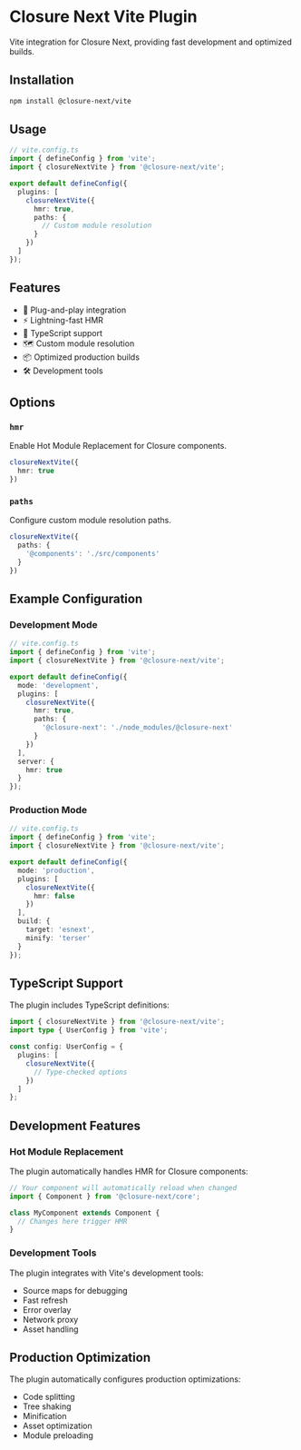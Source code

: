 # Closure Next Vite Plugin

Vite integration for Closure Next, providing fast development and optimized builds.

## Installation

```bash
npm install @closure-next/vite
```

## Usage

```typescript
// vite.config.ts
import { defineConfig } from 'vite';
import { closureNextVite } from '@closure-next/vite';

export default defineConfig({
  plugins: [
    closureNextVite({
      hmr: true,
      paths: {
        // Custom module resolution
      }
    })
  ]
});
```

## Features

- 🔌 Plug-and-play integration
- ⚡️ Lightning-fast HMR
- 🔧 TypeScript support
- 🗺️ Custom module resolution
- 📦 Optimized production builds
- 🛠️ Development tools

## Options

### `hmr`

Enable Hot Module Replacement for Closure components.

```typescript
closureNextVite({
  hmr: true
})
```

### `paths`

Configure custom module resolution paths.

```typescript
closureNextVite({
  paths: {
    '@components': './src/components'
  }
})
```

## Example Configuration

### Development Mode

```typescript
// vite.config.ts
import { defineConfig } from 'vite';
import { closureNextVite } from '@closure-next/vite';

export default defineConfig({
  mode: 'development',
  plugins: [
    closureNextVite({
      hmr: true,
      paths: {
        '@closure-next': './node_modules/@closure-next'
      }
    })
  ],
  server: {
    hmr: true
  }
});
```

### Production Mode

```typescript
// vite.config.ts
import { defineConfig } from 'vite';
import { closureNextVite } from '@closure-next/vite';

export default defineConfig({
  mode: 'production',
  plugins: [
    closureNextVite({
      hmr: false
    })
  ],
  build: {
    target: 'esnext',
    minify: 'terser'
  }
});
```

## TypeScript Support

The plugin includes TypeScript definitions:

```typescript
import { closureNextVite } from '@closure-next/vite';
import type { UserConfig } from 'vite';

const config: UserConfig = {
  plugins: [
    closureNextVite({
      // Type-checked options
    })
  ]
};
```

## Development Features

### Hot Module Replacement

The plugin automatically handles HMR for Closure components:

```typescript
// Your component will automatically reload when changed
import { Component } from '@closure-next/core';

class MyComponent extends Component {
  // Changes here trigger HMR
}
```

### Development Tools

The plugin integrates with Vite's development tools:

- Source maps for debugging
- Fast refresh
- Error overlay
- Network proxy
- Asset handling

## Production Optimization

The plugin automatically configures production optimizations:

- Code splitting
- Tree shaking
- Minification
- Asset optimization
- Module preloading
